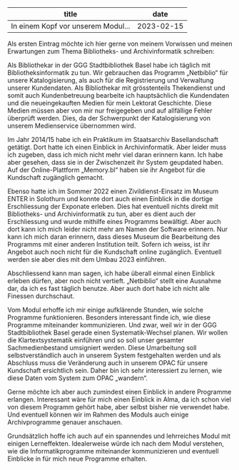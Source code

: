 |                   title            |    date       |
| ---------------------------------- | ------------- |
| In einem Kopf vor unserem Modul... | 2023-02-15    |

Als ersten Eintrag möchte ich hier gerne von meinem Vorwissen und meinen Erwartungen zum Thema Bibliotheks- und Archivinformatik schreiben:

Als Bibliothekar in der GGG Stadtbibliothek Basel habe ich täglich mit Bibliotheksinformatik zu tun. Wir gebrauchen das Programm „Netbiblio“ für unsere Katalogisierung, als auch für die Registrierung und Verwaltung unserer Kundendaten. Als Bibliothekar mit grösstenteils Thekendienst und somit auch Kundenbetreuung bearbeite ich hauptsächlich die Kundendaten und die neueingekauften Medien für mein Lektorat Geschichte. Diese Medien müssen aber von mir nur freigegeben und auf allfällige Fehler überprüft werden. Dies, da der Schwerpunkt der Katalogisierung von unserem Medienservice übernommen wird.

Im Jahr 2014/15 habe ich ein Praktikum im Staatsarchiv Basellandschaft getätigt. Dort hatte ich einen Einblick in Archivinformatik. Aber leider muss ich zugeben, dass ich mich nicht mehr viel daran erinnern kann. Ich habe aber gesehen, dass sie in der Zwischenzeit ihr System geupdated haben. Auf der Online-Plattform „Memory.bl“ haben sie ihr Angebot für die Kundschaft zugänglich gemacht.

Ebenso hatte ich im Sommer 2022 einen Zivildienst-Einsatz im Museum ENTER in Solothurn und konnte dort auch einen Einblick in die dortige Erschliessung der Exponate erleben. Dies hat eventuell nichts direkt mit Bibliotheks- und Archivinformatik zu tun, aber es dient auch der Erschliessung und wurde mithilfe eines Programms bewältigt. Aber auch dort kann ich mich leider nicht mehr am Namen der Software erinnern. Nur kann ich mich daran erinnern, dass dieses Museum die Bearbeitung des Programms mit einer anderen Institution teilt. Sofern ich weiss, ist ihr Angebot auch noch nicht für die Kundschaft online zugänglich. Eventuell werden sie aber dies mit dem Umbau 2023 einführen.

Abschliessend kann man sagen, ich habe überall einmal einen Einblick erleben dürfen, aber noch nicht vertieft. „Netbiblio“ stellt eine Ausnahme dar, da ich es fast täglich benutze. Aber auch dort habe ich nicht alle Finessen durchschaut.

Vom Modul erhoffe ich mir einige aufklärende Stunden, wie solche Programme funktionieren. Besonders interessant finde ich, wie diese Programme miteinander kommunizieren. Und zwar, weil wir in der GGG Stadtbibliothek Basel gerade einen Systematik-Wechsel planen. Wir wollen die Klartextsystematik einführen und so soll unser gesamter Sachmedienbestand umsigniert werden. Diese Umarbeitung soll selbstverständlich auch in unserem System festgehalten werden und als Abschluss muss die Veränderung auch in unserem OPAC für unsere Kundschaft ersichtlich sein. Daher bin ich sehr interessiert zu lernen, wie diese Daten vom System zum OPAC „wandern“.

Gerne möchte ich aber auch zumindest einen Einblick in andere Programme erlangen. Interessant wäre für mich einen Einblick in Alma, da ich schon viel von diesem Programm gehört habe, aber selbst bisher nie verwendet habe. Und eventuell können wir im Rahmen des Moduls auch einige Archivprogramme genauer anschauen.

Grundsätzlich hoffe ich auch auf ein spannendes und lehrreiches Modul mit einigen Lerneffekten. Idealerweise würde ich nach dem Modul verstehen, wie die Informatikprogramme miteinander kommunizieren und eventuell Einblicke in für mich neue Programme erhalten.
